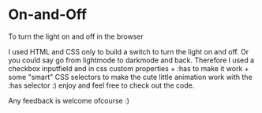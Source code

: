 # On-and-Off
To turn the light on and off in the browser

I used HTML and CSS only to build a switch to turn the light on and off. Or you could say go from lightmode to darkmode and back. 
Therefore I used a checkbox inputfield and in css custom properties + :has to make it work + some "smart" CSS selectors to make the cute little animation work with the :has selector :) enjoy and feel free to check out the code.

Any feedback is welcome ofcourse :)

